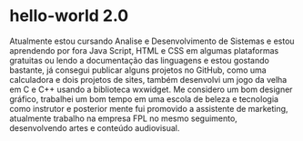 # hello-world 2.0
Atualmente estou cursando Analise e Desenvolvimento de Sistemas e estou aprendendo por fora Java Script, HTML e CSS em algumas plataformas gratuitas ou lendo a documentação das linguagens e estou gostando bastante, já consegui publicar alguns projetos no GitHub, como uma calculadora e dois projetos de sites, também desenvolvi um jogo da velha em C e C++ usando a biblioteca wxwidget. Me considero um bom designer gráfico, trabalhei um bom tempo em uma escola de beleza e tecnologia como instrutor e posterior mente fui promovido a assistente de marketing, atualmente trabalho na empresa FPL no mesmo seguimento, desenvolvendo artes e conteúdo audiovisual.
